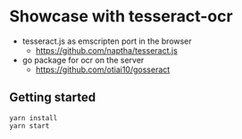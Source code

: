 # Showcase with tesseract-ocr

- tesseract.js as emscripten port in the browser
  - https://github.com/naptha/tesseract.js
- go package for ocr on the server
  - https://github.com/otiai10/gosseract

## Getting started

```
yarn install
yarn start
```
